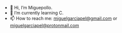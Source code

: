 - 👋 Hi, I’m Miguepollo.
- 🌱 I’m currently learning C.
- 📫 How to reach me: miguelgarciapel@gmail.com or miguelgarciapel@protonmail.com
